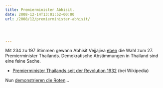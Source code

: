 ```yaml
---
title: Premierminister Abhisit.
date: 2008-12-14T13:01:52+00:00
url: /2008/12/premierminister-abhisit/




---
```

Mit 234 zu 197 Stimmen gewann Abhisit Vejjajiva [eben][1] die Wahl zum 27. Premierminister Thailands. Demokratische Abstimmungen in Thailand sind eine feine Sache.

* [Premierminister Thailands seit der Revolution 1932][2] (bei Wikipedia)

Nun [demonstrieren die Roten][3]...

 [1]: http://www.nationmultimedia.com/breakingnews/read.php?newsid=30091007
 [2]: http://en.wikipedia.org/wiki/List_of_Prime_Ministers_of_Thailand
 [3]: http://www.nationmultimedia.com/breakingnews/read.php?newsid=30091008
